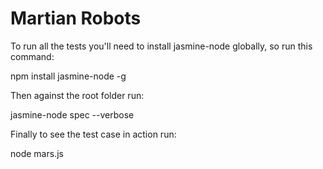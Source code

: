 Martian Robots
==============

To run all the tests you'll need to install jasmine-node globally, so run this command:

npm install jasmine-node -g


Then against the root folder run:

jasmine-node spec --verbose


Finally to see the test case in action run:

node mars.js 
